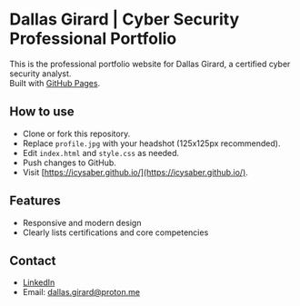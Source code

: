 # Dallas Girard | Cyber Security Professional Portfolio

This is the professional portfolio website for Dallas Girard, a certified cyber security analyst.  
Built with [GitHub Pages](https://pages.github.com/).

## How to use

- Clone or fork this repository.
- Replace `profile.jpg` with your headshot (125x125px recommended).
- Edit `index.html` and `style.css` as needed.
- Push changes to GitHub.  
- Visit [https://icysaber.github.io/](https://icysaber.github.io/).

## Features

- Responsive and modern design
- Clearly lists certifications and core competencies

## Contact

- [LinkedIn](https://linkedin.com/in/dallasgirard)
- Email: dallas.girard@proton.me
